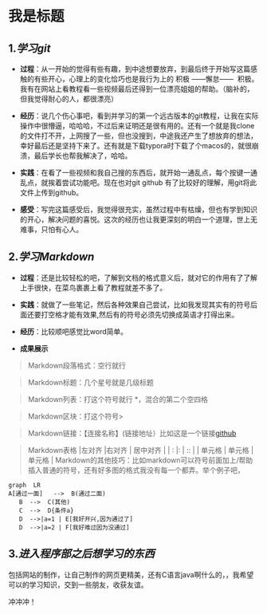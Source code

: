 # 我是标题

## 1.***学习git***
- **过程**：从一开始的觉得有些有趣，到中途想要放弃，到最后终于开始写这篇感触的有些开心，心理上的变化恰巧也是我行为上的 <kbd>积极</kbd> ——<kbd>懈怠</kbd>——<kbd> 积极</kbd>。 我有在网站上看教程看一些视频最后还得到一位漂亮姐姐的帮助。（脑补的，但我觉得耐心的人，都很漂亮）

- **经历**：说几个伤心事吧，看到并学习的第一个远古版本的git教程，让我在实际操作中很懵逼，哈哈哈，不过后来证明还是很有用的。还有一个就是我clone的文件打不开，上网搜了一些，但也没搜到，中途我还产生了想放弃的想法，幸好最后还是坚持下来了。还有就是下载typora时下载了个macos的，就很崩溃，最后学长也帮我解决了，哈哈。

- **实践**：在看了一些视频和我自己搜的东西后，就开始一通乱点，每个按键一通乱点，就挨着尝试功能吧。现在也对git github 有了比较好的理解，用git将此文件上传到github。

- **感受**：写完这篇感受后，我觉得很充实，虽然过程中有枯燥，但也有学到知识的开心，解决问题的喜悦。这次的经历也让我更深刻的明白一个道理，世上无难事，只怕有心人。

## 2.***学习Markdown***
- **过程**：还是比较轻松的吧，了解到文档的格式意义后，就对它的作用有了了解上手很快，在菜鸟裹裹上看了教程就差不多了。

- **实践**：就做了一些笔记，然后各种效果自己尝试，比如我发现其实有的符号后面还要打空格才能有效果,然后有的符号必须先切换成英语才打得出来。


- **经历**：比较顺吧感觉比word简单。

- **成果展示**
>Markdown段落格式：空行就行

>Markdown标题：几个星号就是几级标题

>Markdown列表：打这个符号就行 *，混合的第二个空四格

>Markdown区块：打这个符号>

>Markdown链接：【连接名称】(链接地址）比如这是一个链接[github](https://www.github.com/)

>Markdown表格
|左对齐  |右对齐 | 居中对齐 |
| : |:  |  ::  |
|  单元格  |  单元格   |  单元格  |
>Markdown的其他技巧：比如markdown可以符号前面加上/帮助插入普通的符号，还有好多图的格式我没有每一个都弄。举个例子吧，

```mermaid
graph  LR
A[通过一面]   -->  B(通过二面)
   B  -->  C(其他)
   C  -->  D{条件a}
   D  -->|a=1 | E[我好开兴,因为通过了]
   D  -->|a=2 | F[我好难过因为没通过]
```
## 3.***进入程序部之后想学习的东西***
包括网站的制作，让自己制作的网页更精美，还有C语言java啊什么的，，我希望可以的学习知识，交到一些朋友，收获友谊。




冲冲冲！

```

```

```

```